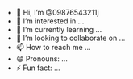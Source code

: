 - 👋 Hi, I’m @09876543211j
- 👀 I’m interested in ...
- 🌱 I’m currently learning ...
- 💞️ I’m looking to collaborate on ...
- 📫 How to reach me ...
- 😄 Pronouns: ...
- ⚡ Fun fact: ...

<!---
09876543211j/09876543211j is a ✨ special ✨ repository because its `README.md` (this file) appears on your GitHub profile.
You can click the Preview link to take a look at your changes.
--->
